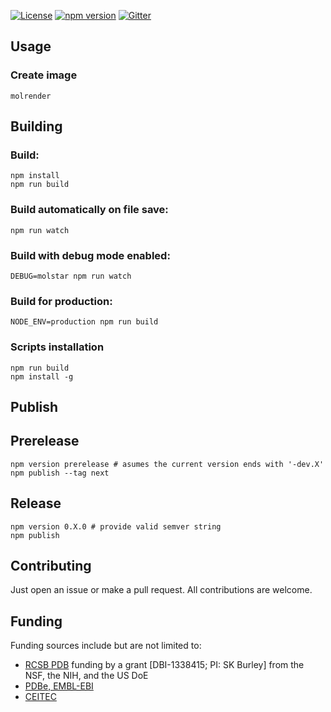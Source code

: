 [![License](http://img.shields.io/badge/license-MIT-blue.svg?style=flat)](./LICENSE)
[![npm version](https://badge.fury.io/js/molrender.svg)](https://www.npmjs.com/package/molrender)
[![Gitter](https://badges.gitter.im/molstar/Lobby.svg)](https://gitter.im/molstar/Lobby)

## Usage

### Create image
    molrender

## Building

### Build:
    npm install
    npm run build

### Build automatically on file save:
    npm run watch

### Build with debug mode enabled:
    DEBUG=molstar npm run watch

### Build for production:
    NODE_ENV=production npm run build

### Scripts installation
    npm run build
    npm install -g

## Publish

## Prerelease
    npm version prerelease # asumes the current version ends with '-dev.X'
    npm publish --tag next

## Release
    npm version 0.X.0 # provide valid semver string
    npm publish

## Contributing
Just open an issue or make a pull request. All contributions are welcome.

## Funding
Funding sources include but are not limited to:
* [RCSB PDB](https://www.rcsb.org) funding by a grant [DBI-1338415; PI: SK Burley] from the NSF, the NIH, and the US DoE
* [PDBe, EMBL-EBI](https://pdbe.org)
* [CEITEC](https://www.ceitec.eu/)